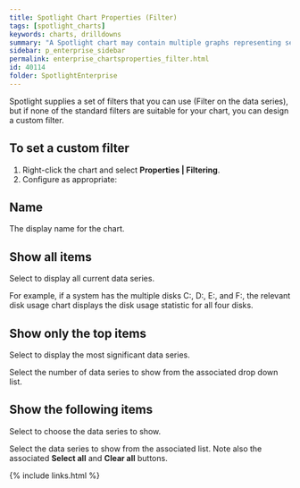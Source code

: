 ```yaml
---
title: Spotlight Chart Properties (Filter)
tags: [spotlight_charts]
keywords: charts, drilldowns
summary: "A Spotlight chart may contain multiple graphs representing separate data series from multiple data sources. You can filter the chart so that it shows only the data series that you want to see."
sidebar: p_enterprise_sidebar
permalink: enterprise_chartsproperties_filter.html
id: 40114
folder: SpotlightEnterprise
---
```





Spotlight supplies a set of filters that you can use (Filter on the data series), but if none of the standard filters are suitable for your chart, you can design a custom filter.

## To set a custom filter

1. Right-click the chart and select **Properties \| Filtering**.
2. Configure as appropriate:


## Name

The display name for the chart.


## Show all items

Select to display all current data series.

For example, if a system has the multiple disks C:, D:, E:, and F:, the relevant disk usage chart displays the disk usage statistic for all four disks.


## Show only the top items

Select to display the most significant data series.

Select the number of data series to show from the associated drop down list.


## Show the following items

Select to choose the data series to show.

Select the data series to show from the associated list. Note also the associated **Select all** and **Clear all** buttons.




{% include links.html %}
